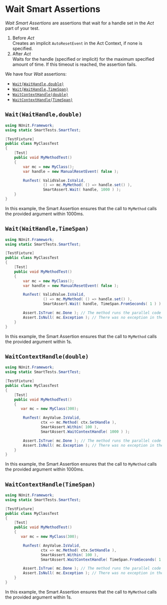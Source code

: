 # Wait Smart Assertions

*Wait Smart Assertions* are assertions that wait for a handle set in the *Act* part of your test.

1. Before *Act*  
   Creates an implicit `AutoResetEvent` in the Act Context, if none is specified.
1. After *Act*  
   Waits for the handle (specified or implicit) for the maximum specified amount of time. If this timeout is reached, the assertion fails.

We have four *Wait* assertions:

* [`Wait(WaitHandle,double)`](#wait_waithandle_double)
* [`Wait(WaitHandle,TimeSpan)`](#wait_waithandle_timespan)
* [`WaitContextHandle(double)`](#waitcontexthandle_double)
* [`WaitContextHandle(TimeSpan)`](#waitcontexthandle_timespan)

<a name="wait_long"></a>

## `Wait(WaitHandle,double)`

```C#
using NUnit.Framework;
using static SmartTests.SmartTest;

[TestFixture]
public class MyClassTest
{
    [Test]
    public void MyMethodTest()
    {
        var mc = new MyClass();
        var handle = new ManualResetEvent( false );

        RunTest( ValidValue.IsValid,
                 () => mc.MyMethod( () => handle.set() ),
                 SmartAssert.Wait( handle, 1000 ) );
    }
}
```

In this example, the Smart Assertion ensures that the call to `MyMethod` calls the provided argument within 1000ms.

## `Wait(WaitHandle,TimeSpan)`

```C#
using NUnit.Framework;
using static SmartTests.SmartTest;

[TestFixture]
public class MyClassTest
{
    [Test]
    public void MyMethodTest()
    {
        var mc = new MyClass();
        var handle = new ManualResetEvent( false );

        RunTest( ValidValue.IsValid,
                 () => mc.MyMethod( () => handle.set() ),
                 SmartAssert.Wait( handle, TimeSpan.FromSeconds( 1 ) ) );

        Assert.IsTrue( mc.Done ); // The method runs the parallel code (ctx.SetHandle) to its end.
        Assert.IsNull( mc.Exception ); // There was no exception in the parallel code thread.
    }
}
```

In this example, the Smart Assertion ensures that the call to `MyMethod` calls the provided argument within 1s.

<a name="waitcontexthandle_double"></a>

## `WaitContextHandle(double)`

```C#
using NUnit.Framework;
using static SmartTests.SmartTest;

[TestFixture]
public class MyClassTest
{
    [Test]
    public void MyMethodTest()
    {
       var mc = new MyClass(300);

        RunTest( AnyValue.IsValid,
                ctx => mc.Method( ctx.SetHandle ),
                SmartAssert.Within( 100 ),
                SmartAssert.WaitContextHandle( 1000 ) );

        Assert.IsTrue( mc.Done ); // The method runs the parallel code (ctx.SetHandle) to its end.
        Assert.IsNull( mc.Exception ); // There was no exception in the parallel code thread.
    }
}
```

In this example, the Smart Assertion ensures that the call to `MyMethod` calls the provided argument within 1000ms.

<a name="waitcontexthandle_timespan"></a>

## `WaitContextHandle(TimeSpan)`

```C#
using NUnit.Framework;
using static SmartTests.SmartTest;

[TestFixture]
public class MyClassTest
{
    [Test]
    public void MyMethodTest()
    {
       var mc = new MyClass(300);

        RunTest( AnyValue.IsValid,
                ctx => mc.Method( ctx.SetHandle ),
                SmartAssert.Within( 100 ),
                SmartAssert.WaitContextHandle( TimeSpan.FromSeconds( 1 ) ) );

        Assert.IsTrue( mc.Done ); // The method runs the parallel code (ctx.SetHandle) to its end.
        Assert.IsNull( mc.Exception ); // There was no exception in the parallel code thread.
    }
}
```

In this example, the Smart Assertion ensures that the call to `MyMethod` calls the provided argument within 1s.
